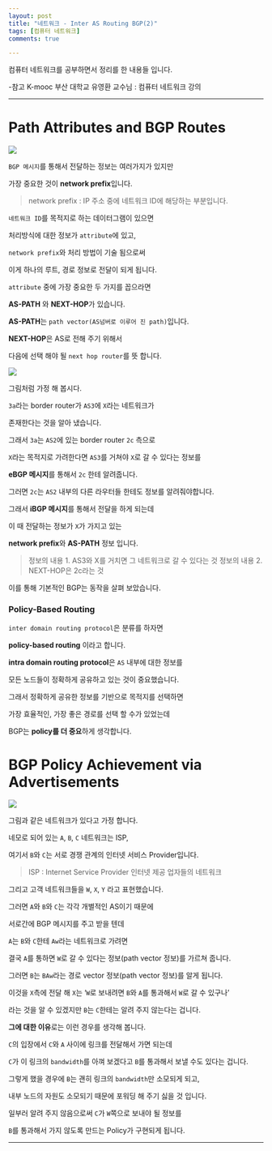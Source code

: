 ```yaml
---
layout: post
title: "네트워크 - Inter AS Routing BGP(2)"
tags: [컴퓨터 네트워크]
comments: true

---
```


컴퓨터 네트워크를 공부하면서 정리를 한 내용들 입니다.

-참고 K-mooc 부산 대학교 유영환 교수님 : 컴퓨터 네트워크 강의

---

# Path Attributes and BGP Routes

<img src="https://raw.githubusercontent.com/junghyun100/junghyun100.github.io/master/images/2021%EB%85%84/0101/Path%20Attributes%20and%20BGP%20Routes.PNG">

`BGP 메시지`를 통해서 전달하는 정보는 여러가지가 있지만 

가장 중요한 것이 <strong>network prefix</strong>입니다.

> network prefix : IP 주소 중에 네트워크 ID에 해당하는 부분입니다.

`네트워크 ID`를 목적지로 하는 데이터그램이 있으면 

처리방식에 대한 정보가 `attribute`에 있고,

`network prefix`와 처리 방법이 기술 됨으로써 

이게 하나의 루트, 경로 정보로 전달이 되게 됩니다.

`attribute` 중에 가장 중요한 두 가지를 꼽으라면 

<strong>AS-PATH</strong> 와 <strong>NEXT-HOP</strong>가 있습니다.

<strong>AS-PATH</strong>는 `path vector(AS넘버로 이루어 진 path)`입니다.

<strong>NEXT-HOP</strong>은 AS로 전해 주기 위해서 

다음에 선택 해야 될 `next hop router`를 뜻 합니다.

<img src="https://raw.githubusercontent.com/junghyun100/junghyun100.github.io/master/images/2021%EB%85%84/0101/Path%20Attributes%20and%20BGP%20Routes(2).PNG">

그림처럼 가정 해 봅시다.

`3a`라는 border router가 `AS3`에 `X`라는 네트워크가 

존재한다는 것을 알아 냈습니다.

그래서 `3a`는 `AS2`에 있는 border router `2c` 측으로

`X`라는 목적지로 가려한다면 `AS3`를 거쳐야 `X`로 갈 수 있다는 정보를

<strong>eBGP 메시지</strong>를 통해서 `2c` 한테 알려줍니다.

그러면 `2c`는 `AS2` 내부의 다른 라우터들 한테도 정보를 알려줘야합니다.

그래서 <strong>iBGP 메시지</strong>를 통해서 전달을 하게 되는데 

이 때 전달하는 정보가 `X`가 가지고 있는 

<strong>network prefix</strong>와 <strong>AS-PATH</strong> 정보 입니다.

> 정보의 내용 1. AS3와 X를 거치면 그 네트워크로 갈 수 있다는 것
> 정보의 내용 2. NEXT-HOP은 2c라는 것

이를 통해 기본적인 BGP는 동작을 살펴 보았습니다.

### Policy-Based Routing

`inter domain routing protocol`은 분류를 하자면 

<strong>policy-based routing</strong> 이라고 합니다.

<strong>intra domain routing protocol</strong>은 `AS` 내부에 대한 정보를 

모든 노드들이 정확하게 공유하고 있는 것이 중요했습니다.

그래서 정확하게 공유한 정보를 기반으로 목적지를 선택하면 

가장 효율적인, 가장 좋은 경로를 선택 할 수가 있었는데

BGP는 <strong>policy를 더 중요</strong>하게 생각합니다.

# BGP Policy Achievement via Advertisements

<img src="https://raw.githubusercontent.com/junghyun100/junghyun100.github.io/master/images/2021%EB%85%84/0101/BGP%20Policy%20Achievement%20via%20Advertisements.PNG">

그림과 같은 네트워크가 있다고 가정 합니다.

네모로 되어 있는 `A`, `B`, `C` 네트워크는 ISP,

여기서 `B`와 `C`는 서로 경쟁 관계의 인터넷 서비스 Provider입니다.

> ISP : Internet Service Provider 인터넷 제공 업자들의 네트워크

그리고 고객 네트워크들을 `W`, `X`, `Y` 라고 표현했습니다.

그러면 `A`와 `B`와 `C`는 각각 개별적인 AS이기 때문에 

서로간에 BGP 메시지를 주고 받을 텐데

`A`는 `B`와 `C`한테 `Aw`라는 네트워크로 가려면 

결국 `A`를 통하면 `W`로 갈 수 있다는 정보(path vector 정보)를 가르쳐 줍니다.

그러면 `B`는 `BAw`라는 경로 vector 정보(path vector 정보)를 알게 됩니다.

이것을 `X`측에 전달 해 `X`는 ‘`W`로 보내려면 `B`와 `A`를 통과해서 `W`로 갈 수 있구나’ 

라는 것을 알 수 있겠지만 `B`는 `C`한테는 알려 주지 않는다는 겁니다.

<strong>그에 대한 이유</strong>로는 이런 경우를 생각해 봅니다.

`C`의 입장에서 `C`와 `A` 사이에 링크를 전달해서 가면 되는데 

`C`가 이 링크의 `bandwidth`를 아껴 보겠다고 `B`를 통과해서 보낼 수도 있다는 겁니다.

그렇게 했을 경우에 `B`는 괜히 링크의 `bandwidth`만 소모되게 되고, 

내부 노드의 자원도 소모되기 때문에 포워딩 해 주기 싫을 것 입니다.

일부러 알려 주지 않음으로써 `C`가 `W`쪽으로 보내야 될 정보를 

`B`를 통과해서 가지 않도록 만드는 Policy가 구현되게 됩니다.


---
